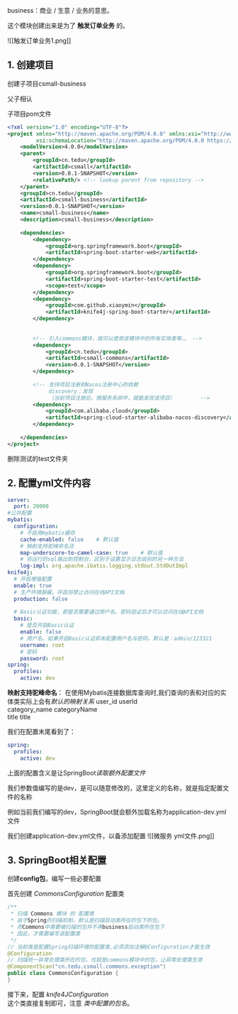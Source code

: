 
business：商业 / 生意 / 业务的意思。
  
这个模块创建出来是为了 **触发订单业务** 的。

![[触发订单业务1.png]]

## 1. 创建项目  
  
创建子项目csmall-business  

父子相认  

子项目pom文件
```xml
<?xml version="1.0" encoding="UTF-8"?>  
<project xmlns="http://maven.apache.org/POM/4.0.0" xmlns:xsi="http://www.w3.org/2001/XMLSchema-instance"  
         xsi:schemaLocation="http://maven.apache.org/POM/4.0.0 https://maven.apache.org/xsd/maven-4.0.0.xsd">  
    <modelVersion>4.0.0</modelVersion>  
    <parent>  
        <groupId>cn.tedu</groupId>  
        <artifactId>csmall</artifactId>  
        <version>0.0.1-SNAPSHOT</version>  
        <relativePath/> <!-- lookup parent from repository -->  
    </parent>  
    <groupId>cn.tedu</groupId>  
    <artifactId>csmall-business</artifactId>  
    <version>0.0.1-SNAPSHOT</version>  
    <name>csmall-business</name>  
    <description>csmall-business</description>  
  
    <dependencies>  
        <dependency>  
            <groupId>org.springframework.boot</groupId>  
            <artifactId>spring-boot-starter-web</artifactId>  
        </dependency>  
        <dependency>  
            <groupId>org.springframework.boot</groupId>  
            <artifactId>spring-boot-starter-test</artifactId>  
            <scope>test</scope>  
        </dependency>  
        <dependency>  
            <groupId>com.github.xiaoymin</groupId>  
            <artifactId>knife4j-spring-boot-starter</artifactId>  
        </dependency>  
  
  
        <!-- 引入commons模块，就可以使用该模块中的所有实体类等。。 -->  
        <dependency>  
            <groupId>cn.tedu</groupId>  
            <artifactId>csmall-commons</artifactId>  
            <version>0.0.1-SNAPSHOT</version>  
        </dependency>  
  
        <!-- 支持项目注册到Nacos注册中心的依赖  
             discovery：发现  
             （当前项目注册后，微服务系统中，就能发现该项目）        -->  
        <dependency>  
            <groupId>com.alibaba.cloud</groupId>  
            <artifactId>spring-cloud-starter-alibaba-nacos-discovery</artifactId>  
        </dependency>
        
    </dependencies>  
</project>
```

删除测试的test文件夹


## 2. 配置yml文件内容

```yml
server:  
  port: 20000  
#公共配置  
mybatis:  
  configuration:  
    # 不启用mybatis缓存  
    cache-enabled: false    # 默认值  
    # 映射支持驼峰命名法  
    map-underscore-to-camel-case: true    # 默认值  
    # 将运行的sql输出到控制台，区别于设置显示日志级别的另一种方法
    log-impl: org.apache.ibatis.logging.stdout.StdOutImpl  
knife4j:  
  # 开启增强配置  
  enable: true  
  # 生产环境屏蔽，开启将禁止访问在线API文档  
  production: false  
  
  # Basic认证功能，即是否需要通过用户名、密码验证后才可以访问在线API文档  
  basic:  
    # 是否开启Basic认证  
    enable: false  
    # 用户名，如果开启Basic认证却未配置用户名与密码，默认是：admin/123321  
    username: root  
    # 密码  
    password: root  
spring:  
  profiles:  
    active: dev
```


**映射支持驼峰命名**：
在使用Mybatis连接数据库查询时,我们查询的表和对应的实体类实际上会有*默认的映射关系*
user_id                userId  
category_name   categoryName  
title                   title


我们在配置末尾看到了：
```yaml  
spring:  
  profiles:    
    active: dev  
```  
  
上面的配置含义是让SpringBoot*读取额外配置文件*  
  
我们参数值编写的是dev，是可以随意修改的，这里定义的名称，就是指定配置文件的名称  

例如当前我们编写的dev，SpringBoot就会额外加载名称为application-dev.yml文件  
  
我们创建application-dev.yml文件，以备添加配置
![[微服务 yml文件.png]]



## 3. SpringBoot相关配置

创建**config包**，编写一些必要配置
  
首先创建 *CommonsConfiguration* 配置类
```java  
/**  
 * 扫描 Commons 模块 的 配置类  
 * 由于Spring的扫描机制，默认是扫描启动类所在的包下的包。  
 * 而Commons中需要被扫描的包并不再business启动类所在包下  
 * 因此，才需要编写该配置类  
 */  
// 当前类是配置Spring扫描环境的配置类,必须添加注解@Configuration才能生效  
@Configuration  
// 扫描统一异常处理类所在的包，也就是commons模块中的包，让异常处理类生效  
@ComponentScan("cn.tedu.csmall.commons.exception")  
public class CommonsConfiguration {  
}
```

接下来，配置 *knife4JConfiguration*  
这个类直接复制即可，注意 *类中配置的包名*。